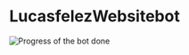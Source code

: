 # LucasfelezWebsitebot
![Progress of the bot done](https://img.shields.io/badge/Progress%3A-0%25-red)
